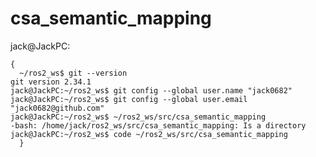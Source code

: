 # csa_semantic_mapping

jack@JackPC:



<pre><code>{
  ~/ros2_ws$ git --version
git version 2.34.1
jack@JackPC:~/ros2_ws$ git config --global user.name "jack0682"
jack@JackPC:~/ros2_ws$ git config --global user.email "jack0682@github.com"
jack@JackPC:~/ros2_ws$ ~/ros2_ws/src/csa_semantic_mapping
-bash: /home/jack/ros2_ws/src/csa_semantic_mapping: Is a directory
jack@JackPC:~/ros2_ws$ code ~/ros2_ws/src/csa_semantic_mapping
  }</code></pre>
